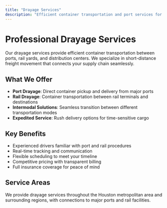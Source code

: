 ```yaml
---
title: "Drayage Services"
description: "Efficient container transportation and port services for seamless intermodal logistics operations."
---
```


# Professional Drayage Services

Our drayage services provide efficient container transportation between ports, rail yards, and distribution centers. We specialize in short-distance freight movement that connects your supply chain seamlessly.

## What We Offer

- **Port Drayage**: Direct container pickup and delivery from major ports
- **Rail Drayage**: Container transportation between rail terminals and destinations  
- **Intermodal Solutions**: Seamless transition between different transportation modes
- **Expedited Service**: Rush delivery options for time-sensitive cargo

## Key Benefits

- Experienced drivers familiar with port and rail procedures
- Real-time tracking and communication
- Flexible scheduling to meet your timeline
- Competitive pricing with transparent billing
- Full insurance coverage for peace of mind

## Service Areas

We provide drayage services throughout the Houston metropolitan area and surrounding regions, with connections to major ports and rail facilities.
